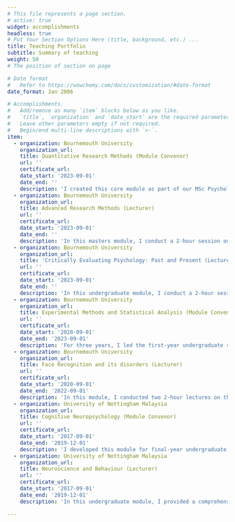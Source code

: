 ```yaml
---
# This file represents a page section.
# active: true
widget: accomplishments
headless: true  
# Put Your Section Options Here (title, background, etc.) ...
title: Teaching Portfolio
subtitle: Summary of teaching
weight: 50 
# The position of section on page

# Date format
#   Refer to https://wowchemy.com/docs/customization/#date-format
date_format: Jan 2006

# Accomplishments.
#   Add/remove as many `item` blocks below as you like.
#   `title`, `organization` and `date_start` are the required parameters.
#   Leave other parameters empty if not required.
#   Begin/end multi-line descriptions with `>-`.
item:
  - organization: Bournemouth University
    organization_url: 
    title: Quantitative Research Methods (Module Convenor)
    url: ''
    certificate_url: 
    date_start: '2023-09-01'
    date_end: ''
    description: 'I created this core module as part of our MSc Psychology (Conversion) program. The module aims to provide students with a broad overview of planning, designing, and conducting experiments and research studies, as well as analyzing and effectively communicating experimental and research study findings.'
  - organization: Bournemouth University
    organization_url: 
    title: Advanced Research Methods (Lecturer)
    url: ''
    certificate_url: 
    date_start: '2023-09-01'
    date_end: ''
    description: 'In this masters module, I conduct a 2-hour session on the applications of MRI in clinical, health, and forensic settings'
  - organization: Bournemouth University
    organization_url: 
    title: 'Critically Evaluating Psychology: Past and Present (Lecturer)'
    url: ''
    certificate_url: 
    date_start: '2023-09-01'
    date_end: ''
    description: 'In this undergraduate module, I conduct a 2-hour session on the cognitive revolution and how and why the cognitive paradigm integrates interdisciplinary perspectives from psychology, neuroscience, linguistics, artificial intelligence, and philosophy to explain mental processes and behavior.'  
  - organization: Bournemouth University
    organization_url: 
    title: Experimental Methods and Statistical Analysis (Module Convenor)
    url: ''
    certificate_url: 
    date_start: '2020-09-01'
    date_end: '2023-09-01'
    description: 'For three years, I led the first-year undergraduate research methods and statistics course, which caters to approximately 450 students each year. During this time, I initiated significant modifications to the teaching curriculum, including the introduction of the free and open-source data analysis software, JASP.'
  - organization: Bournemouth University
    organization_url: 
    title: Face Recognition and its disorders (Lecturer)
    url: ''
    certificate_url: 
    date_start: '2020-09-01'
    date_end: '2022-09-01'
    description: 'In this module, I conducted two 2-hour lectures on the assessment of face recognition skills in neurotypical and neurodiverse populations'
  - organization: University of Nottingham Malaysia 
    organization_url: 
    title: Cognitive Neuropsychology (Module Convenor)
    url: ''
    certificate_url: 
    date_start: '2017-09-01'
    date_end: '2019-12-01'
    description: 'I developed this module for final-year undergraduate students. The module aimed to provide an account of different cognitive processes using examples from individuals with brain damage (e.g., acalculia, prosopagnosia, alexia) and those with neurodevelopmental conditions (e.g., developmental prosopagnosia, dyscalculia, dyslexia).'
  - organization: University of Nottingham Malaysia 
    organization_url: 
    title: Neuroscience and Behaviour (Lecturer)
    url: ''
    certificate_url: 
    date_start: '2017-09-01'
    date_end: '2019-12-01'
    description: 'In this undergraduate module, I provided a comprehensive understanding of the basics of several neuroscientific techniques, including Magnetic Resonance Imaging (MRI), Electroencephalography (EEG), and both magnetic and electrical stimulation.'    

---
```

